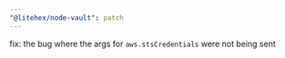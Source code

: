 ```yaml
---
"@litehex/node-vault": patch
---
```


fix: the bug where the args for `aws.stsCredentials` were not being sent
